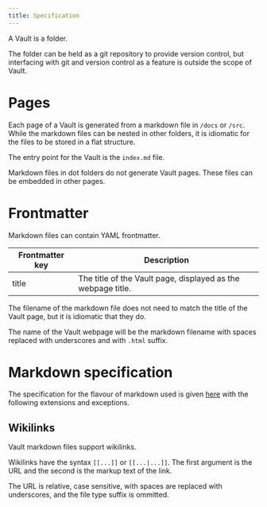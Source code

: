 ```yaml
---
title: Specification
---
```


A Vault is a folder.

The folder can be held as a git repository to provide version control, but interfacing with git and version control as a feature is outside the scope of Vault.

# Pages

Each page of a Vault is generated from a markdown file in `/docs` or `/src`.
While the markdown files can be nested in other folders, it is idiomatic for the files to be stored in a flat structure.

The entry point for the Vault is the `index.md` file.

Markdown files in dot folders do not generate Vault pages.
These files can be embedded in other pages.

# Frontmatter

Markdown files can contain YAML frontmatter.

| Frontmatter key | Description |
|-|-|
| title | The title of the Vault page, displayed as the webpage title. |

The filename of the markdown file does not need to match the title of the Vault page, but it is idiomatic that they do.

The name of the Vault webpage will be the markdown filename with spaces replaced with underscores and with `.html` suffix.

# Markdown specification

The specification for the flavour of markdown used is given [here](https://gist.github.com/gregory-james-smith/89e2ebe65d95c3a227dee5ed93c0701a) with the following extensions and exceptions.

## Wikilinks

Vault markdown files support wikilinks.

Wikilinks have the syntax `[[...]]` or `[[...|...]]`.
The first argument is the URL and the second is the markup text of the link.

The URL is relative, case sensitive, with spaces are replaced with underscores, and the file type suffix is ommitted.
